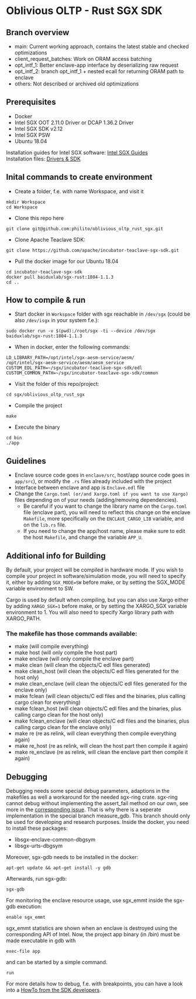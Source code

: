 # Oblivious OLTP - Rust SGX SDK

## Branch overview
- main: Current working approach, contains the latest stable and checked optimizations
- client_request_batches: Work on ORAM access batching
- opt_intf_1: Better enclave-app interface by deserializing raw request
- opt_intf_2: branch opt_intf_1 + nested ecall for returning ORAM path to enclave
- others: Not described or archived old optimizations

## Prerequisites
- Docker 
- Intel SGX OOT 2.11.0 Driver or DCAP 1.36.2 Driver 
- Intel SGX SDK v2.12 
- Intel SGX PSW
- Ubuntu 18.04

Installation guides for Intel SGX software: [Intel SGX Guides](https://download.01.org/intel-sgx/sgx-linux/2.12/docs/) 
<br>
Installation files: [Drivers & SDK](https://download.01.org/intel-sgx/sgx-linux/2.12/distro/ubuntu18.04-server/)

## Inital commands to create environment

- Create a folder, f.e. with name Workspace, and visit it
```
mkdir Workspace
cd Workspace
```
- Clone this repo here
```
git clone git@github.com:philito/oblivious_oltp_rust_sgx.git
```
- Clone Apache Teaclave SDK:
```
git clone https://github.com/apache/incubator-teaclave-sgx-sdk.git
```
- Pull the docker image for our Ubuntu 18.04
```
cd incubator-teaclave-sgx-sdk
docker pull baiduxlab/sgx-rust:1804-1.1.3
cd ..
```
## How to compile & run
- Start docker in ```Workspace``` folder with sgx reachable in ```/dev/sgx``` (could be also ```/dev/isgx``` in your system f.e.):
```
sudo docker run -v $(pwd):/root/sgx -ti --device /dev/sgx baiduxlab/sgx-rust:1804-1.1.3
```
- When in docker, enter the following commands:
```
LD_LIBRARY_PATH=/opt/intel/sgx-aesm-service/aesm/
/opt/intel/sgx-aesm-service/aesm/aesm_service
CUSTOM_EDL_PATH=~/sgx/incubator-teaclave-sgx-sdk/edl
CUSTOM_COMMON_PATH=~/sgx/incubator-teaclave-sgx-sdk/common 
```
- Visit the folder of this repo/project:
```
cd sgx/oblivious_oltp_rust_sgx
```
- Compile the project
```
make
```
- Execute the binary
```
cd bin
./app
```


## Guidelines

- Enclave source code goes in ```enclave/src```, host/app source code goes in ```app/src```), or modify the ```.rs``` files already included with the project
- Interface between enclave and app is ```Enclave.edl``` file
- Change the ```Cargo.toml (or/and Xargo.toml if you want to use Xargo)``` files depending on of your needs (adding/removing dependencies).
    - Be careful if you want to change the library name on the ```Cargo.toml``` file (enclave part), you will need to reflect this change on the enclave ```Makefile```, more specifically on the ```ENCLAVE_CARGO_LIB``` variable, and on the ```lib.rs``` file.
    - If you need to change the app/host name, please make sure to edit the host ```Makefile```, and change the variable ```APP_U```.

## Additional info for Building 

By default, your project will be compiled in hardware mode. If you wish to compile your project in software/simulation mode, you will need to specify it, either by adding ```SGX_MODE=SW``` before make, or by setting the SGX_MODE variable environment to SW.

Cargo is used by default when compiling, but you can also use Xargo either by adding ```XARGO_SGX=1``` before make, or by setting the XARGO_SGX variable environment to 1. You will also need to specify Xargo library path with XARGO_PATH.

### The makefile has those commands available: 
- make (will compile everything)
- make host (will only compile the host part)
- make enclave (will only compile the enclave part)
- make clean (will clean the objects/C edl files generated)
- make clean_host (will clean the objects/C edl files generated for the host only)
- make clean_enclave (will clean the objects/C edl files generated for the enclave only)
- make fclean (will clean objects/C edl files and the binaries, plus calling cargo clean for everything)
- make fclean_host (will clean objects/C edl files and the binaries, plus calling cargo clean for the host only)
- make fclean_enclave (will clean objects/C edl files and the binaries, plus calling cargo clean for the enclave only)
- make re (re as relink, will clean everything then compile everything again)
- make re_host (re as relink, will clean the host part then compile it again)
- make re_enclave (re as relink, will clean the enclave part then compile it again)

## Debugging
Debugging needs some special debug parameters, adaptions in the makefiles as well a workaround for the needed sgx-ring crate. sgx-ring cannot debug without implementing the assert_fail method on our own, see more in the [corresponding issue](https://github.com/apache/incubator-teaclave-sgx-sdk/issues/44). That is why there is a seperate implementation in the special branch measure_gdb. This branch should only be used for developing and research purposes.
Inside the docker, you need to install these packages:
- libsgx-enclave-common-dbgsym
- libsgx-urts-dbgsym

Moreover, sgx-gdb needs to be installed in the docker:
```
apt-get update && apt-get install -y gdb
```

Afterwards, run sgx-gdb:
```
sgx-gdb
```
For monitoring the enclave resource usage, use sgx_emmt inside the sgx-gdb execution:
```
enable sgx_emmt
```
sgx_emmt statistics are shown when an enclave is destroyed using the corresponding API of Intel.
Now, the project app binary (in /bin) must be made executable in gdb with
```
exec-file app
```
and can be started by a simple command.
```
run
```

For more details how to debug, f.e. with breakpoints, you can have a look into a [HowTo from the SDK developers](https://teaclave.apache.org/sgx-sdk-docs/debugging-a-local-rust-sgx-enclave/).
